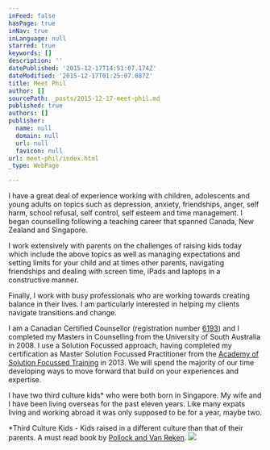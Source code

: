 ```yaml
---
inFeed: false
hasPage: true
inNav: true
inLanguage: null
starred: true
keywords: []
description: ''
datePublished: '2015-12-17T14:51:07.174Z'
dateModified: '2015-12-17T01:25:07.087Z'
title: Meet Phil
author: []
sourcePath: _posts/2015-12-17-meet-phil.md
published: true
authors: []
publisher:
  name: null
  domain: null
  url: null
  favicon: null
url: meet-phil/index.html
_type: WebPage

---
```

I have a great deal of experience working with children, adolescents and young adults on topics such as depression, anxiety, friendships, anger, self harm, school refusal, self control, self esteem and time management. I began counselling following a teaching career that spanned Canada, New Zealand and Singapore.  

I work extensively with parents on the challenges of raising kids today which include the above topics as well as managing expectations and setting limits for your child and at times other parents, navigating friendships and dealing with screen time, iPads and laptops in a constructive manner.

Finally, I work with busy professionals who are working towards creating balance in their lives. I am particularly interested in helping my clients navigate transitions and change.

I am a Canadian Certified Counsellor (registration number [6193][0]) and I completed my Masters in Counselling from the University of South Australia in 2008\. I use a Solution Focussed approach, having completed my certification as Master Solution Focussed Practitioner from the [Academy of Solution Focussed Training][1] in 2013\. We will spend the majority of our time developing ways to move forward that build on your experiences and expertise.

I have two third culture kids\* who were both born in Singapore. My wife and I have been living overseas for the past eleven years. Like many expats living and working abroad it was only supposed to be for a year, maybe two.

\*Third Culture Kids - Kids raised in a different culture than that of their parents. A must read book by [Pollock and Van Reken][2].
![](https://the-grid-user-content.s3-us-west-2.amazonaws.com/9c71c736-e74a-4aa8-8d78-5607b60e2256.JPG)

[0]: http://www.ccpa-accp.ca/en/counsellor-profile/?id=10711
[1]: http://www.sf-academy.com.sg/
[2]: http://oo.sg/Third-Culture-Kids-Growing-Up-Among-Wor/9781857885255.htm